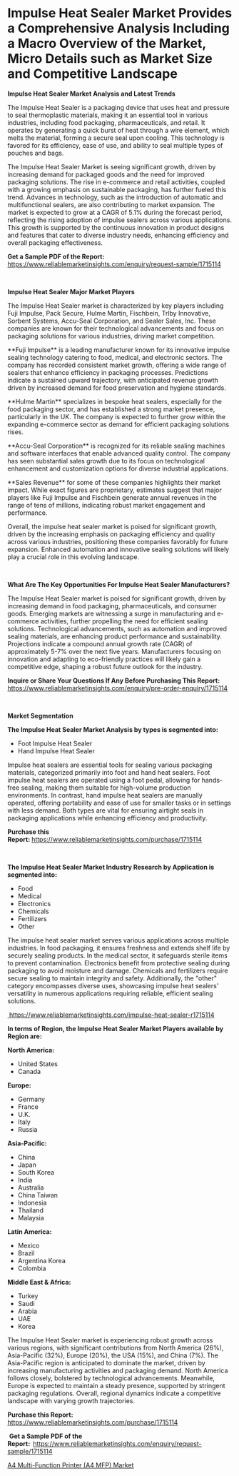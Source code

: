 <p><h1>Impulse Heat Sealer Market Provides a Comprehensive Analysis Including a Macro Overview of the Market, Micro Details such as Market Size and Competitive Landscape</h1></p><p><strong>Impulse Heat Sealer Market Analysis and Latest Trends</strong></p>
<p><p>The Impulse Heat Sealer is a packaging device that uses heat and pressure to seal thermoplastic materials, making it an essential tool in various industries, including food packaging, pharmaceuticals, and retail. It operates by generating a quick burst of heat through a wire element, which melts the material, forming a secure seal upon cooling. This technology is favored for its efficiency, ease of use, and ability to seal multiple types of pouches and bags.</p><p>The Impulse Heat Sealer Market is seeing significant growth, driven by increasing demand for packaged goods and the need for improved packaging solutions. The rise in e-commerce and retail activities, coupled with a growing emphasis on sustainable packaging, has further fueled this trend. Advances in technology, such as the introduction of automatic and multifunctional sealers, are also contributing to market expansion. The market is expected to grow at a CAGR of 5.1% during the forecast period, reflecting the rising adoption of impulse sealers across various applications. This growth is supported by the continuous innovation in product designs and features that cater to diverse industry needs, enhancing efficiency and overall packaging effectiveness.</p></p>
<p><strong>Get a Sample PDF of the Report:&nbsp;</strong> <a href="https://www.reliablemarketinsights.com/enquiry/request-sample/1715114?utm_campaign=3064&utm_medium=2&utm_source=Github&utm_content=ia&utm_term=28032025&utm_id=impulse-heat-sealer">https://www.reliablemarketinsights.com/enquiry/request-sample/1715114</a></p>
<p>&nbsp;</p>
<p><strong>Impulse Heat Sealer Major Market Players</strong></p>
<p><p>The Impulse Heat Sealer market is characterized by key players including Fuji Impulse, Pack Secure, Hulme Martin, Fischbein, Trlby Innovative, Sorbent Systems, Accu-Seal Corporation, and Sealer Sales, Inc. These companies are known for their technological advancements and focus on packaging solutions for various industries, driving market competition.</p><p>**Fuji Impulse** is a leading manufacturer known for its innovative impulse sealing technology catering to food, medical, and electronic sectors. The company has recorded consistent market growth, offering a wide range of sealers that enhance efficiency in packaging processes. Predictions indicate a sustained upward trajectory, with anticipated revenue growth driven by increased demand for food preservation and hygiene standards.</p><p>**Hulme Martin** specializes in bespoke heat sealers, especially for the food packaging sector, and has established a strong market presence, particularly in the UK. The company is expected to further grow within the expanding e-commerce sector as demand for efficient packaging solutions rises.</p><p>**Accu-Seal Corporation** is recognized for its reliable sealing machines and software interfaces that enable advanced quality control. The company has seen substantial sales growth due to its focus on technological enhancement and customization options for diverse industrial applications.</p><p>**Sales Revenue** for some of these companies highlights their market impact. While exact figures are proprietary, estimates suggest that major players like Fuji Impulse and Fischbein generate annual revenues in the range of tens of millions, indicating robust market engagement and performance.</p><p>Overall, the impulse heat sealer market is poised for significant growth, driven by the increasing emphasis on packaging efficiency and quality across various industries, positioning these companies favorably for future expansion. Enhanced automation and innovative sealing solutions will likely play a crucial role in this evolving landscape.</p></p>
<p>&nbsp;</p>
<p><strong>What Are The Key Opportunities For Impulse Heat Sealer Manufacturers?</strong></p>
<p><p>The Impulse Heat Sealer market is poised for significant growth, driven by increasing demand in food packaging, pharmaceuticals, and consumer goods. Emerging markets are witnessing a surge in manufacturing and e-commerce activities, further propelling the need for efficient sealing solutions. Technological advancements, such as automation and improved sealing materials, are enhancing product performance and sustainability. Projections indicate a compound annual growth rate (CAGR) of approximately 5-7% over the next five years. Manufacturers focusing on innovation and adapting to eco-friendly practices will likely gain a competitive edge, shaping a robust future outlook for the industry.</p></p>
<p><strong>Inquire or Share Your Questions If Any Before Purchasing This Report:</strong> <a href="https://www.reliablemarketinsights.com/enquiry/pre-order-enquiry/1715114?utm_campaign=3064&utm_medium=2&utm_source=Github&utm_content=ia&utm_term=28032025&utm_id=impulse-heat-sealer">https://www.reliablemarketinsights.com/enquiry/pre-order-enquiry/1715114</a></p>
<p>&nbsp;</p>
<p><strong>Market Segmentation</strong></p>
<p><strong>The Impulse Heat Sealer Market Analysis by types is segmented into:</strong></p>
<p><ul><li>Foot Impulse Heat Sealer</li><li>Hand Impulse Heat Sealer</li></ul></p>
<p><p>Impulse heat sealers are essential tools for sealing various packaging materials, categorized primarily into foot and hand heat sealers. Foot impulse heat sealers are operated using a foot pedal, allowing for hands-free sealing, making them suitable for high-volume production environments. In contrast, hand impulse heat sealers are manually operated, offering portability and ease of use for smaller tasks or in settings with less demand. Both types are vital for ensuring airtight seals in packaging applications while enhancing efficiency and productivity.</p></p>
<p><strong>Purchase this Report:&nbsp;</strong><a href="https://www.reliablemarketinsights.com/purchase/1715114?utm_campaign=3064&utm_medium=2&utm_source=Github&utm_content=ia&utm_term=28032025&utm_id=impulse-heat-sealer">https://www.reliablemarketinsights.com/purchase/1715114</a></p>
<p>&nbsp;</p>
<p><strong>The Impulse Heat Sealer Market Industry Research by Application is segmented into:</strong></p>
<p><ul><li>Food</li><li>Medical</li><li>Electronics</li><li>Chemicals</li><li>Fertilizers</li><li>Other</li></ul></p>
<p><p>The impulse heat sealer market serves various applications across multiple industries. In food packaging, it ensures freshness and extends shelf life by securely sealing products. In the medical sector, it safeguards sterile items to prevent contamination. Electronics benefit from protective sealing during packaging to avoid moisture and damage. Chemicals and fertilizers require secure sealing to maintain integrity and safety. Additionally, the "other" category encompasses diverse uses, showcasing impulse heat sealers' versatility in numerous applications requiring reliable, efficient sealing solutions.</p></p>
<p><a href="https://www.reliablemarketinsights.com/impulse-heat-sealer-r1715114?utm_campaign=3064&utm_medium=2&utm_source=Github&utm_content=ia&utm_term=28032025&utm_id=impulse-heat-sealer">&nbsp;https://www.reliablemarketinsights.com/impulse-heat-sealer-r1715114</a></p>
<p><strong>In terms of Region, the Impulse Heat Sealer Market Players available by Region are:</strong></p>
<p>
    <p> <strong> North America: </strong>
        <ul>
            <li>United States</li>
            <li>Canada</li>
        </ul>
        </p> 
    <p> <strong> Europe: </strong>
        <ul>
            <li>Germany</li>
            <li>France</li>
            <li>U.K.</li>
            <li>Italy</li>
            <li>Russia</li>
        </ul>
        </p> 
    <p> <strong> Asia-Pacific: </strong>
        <ul>
            <li>China</li>
            <li>Japan</li>
            <li>South Korea</li>
            <li>India</li>
            <li>Australia</li>
            <li>China Taiwan</li>
            <li>Indonesia</li>
            <li>Thailand</li>
            <li>Malaysia</li>
        </ul>
        </p> 
    <p> <strong> Latin America: </strong>
        <ul>
            <li>Mexico</li>
            <li>Brazil</li>
            <li>Argentina Korea</li>
            <li>Colombia</li>
        </ul>
        </p> 
    <p> <strong> Middle East & Africa: </strong>
        <ul>
            <li>Turkey</li>
            <li>Saudi</li>
            <li>Arabia</li>
            <li>UAE</li>
            <li>Korea</li>
        </ul>
    </p>
    </p>
<p><p>The Impulse Heat Sealer market is experiencing robust growth across various regions, with significant contributions from North America (26%), Asia-Pacific (32%), Europe (20%), the USA (15%), and China (7%). The Asia-Pacific region is anticipated to dominate the market, driven by increasing manufacturing activities and packaging demand. North America follows closely, bolstered by technological advancements. Meanwhile, Europe is expected to maintain a steady presence, supported by stringent packaging regulations. Overall, regional dynamics indicate a competitive landscape with varying growth trajectories.</p></p>
<p><strong>Purchase this Report: </strong><a href="https://www.reliablemarketinsights.com/purchase/1715114?utm_campaign=3064&utm_medium=2&utm_source=Github&utm_content=ia&utm_term=28032025&utm_id=impulse-heat-sealer">https://www.reliablemarketinsights.com/purchase/1715114</a></p>
<p>&nbsp;<strong>Get a Sample PDF of the Report:&nbsp;&nbsp;</strong><a href="https://www.reliablemarketinsights.com/enquiry/request-sample/1715114?utm_campaign=3064&utm_medium=2&utm_source=Github&utm_content=ia&utm_term=28032025&utm_id=impulse-heat-sealer">https://www.reliablemarketinsights.com/enquiry/request-sample/1715114</a></p>
<p><strong></strong></p>
<p><p><a href="https://github.com/sefathlehki/Market-Research-Report-List-1/blob/main/a4-multi-function-printer-a4-mfp-market.md?utm_campaign=3064&utm_medium=2&utm_source=Github&utm_content=ia&utm_term=28032025&utm_id=impulse-heat-sealer">A4 Multi-Function Printer (A4 MFP) Market</a></p></p>
